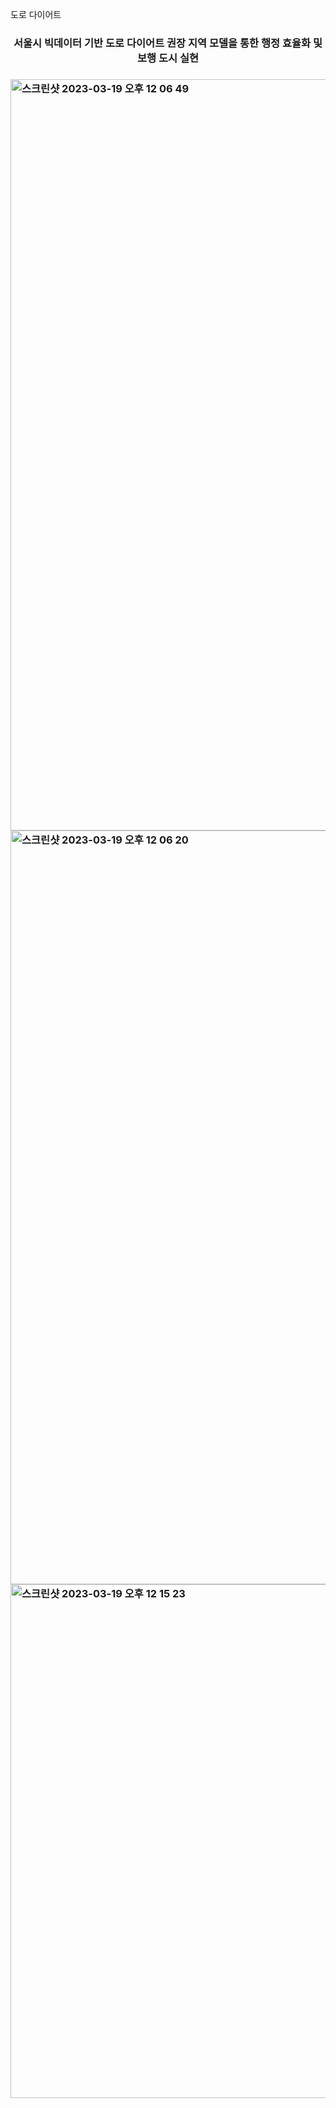 도로 다이어트

<!-- ABOUT THE PROJECT -->
<h3 align="center"> 서울시 빅데이터 기반 도로 다이어트 권장 지역 모델을 통한 행정 효율화 및 보행 도시 실현  <h3>



<!-- GETTING STARTED -->

<img width="1202" alt="스크린샷 2023-03-19 오후 12 06 49" src="https://user-images.githubusercontent.com/91936267/226151480-f5557b0b-d076-4493-a0e2-7bc1e9b8e8aa.png">

<img width="1206" alt="스크린샷 2023-03-19 오후 12 06 20" src="https://user-images.githubusercontent.com/91936267/226151595-c289902d-18a9-43e7-a2b8-dec04485ecd2.png">

<img width="822" alt="스크린샷 2023-03-19 오후 12 15 23" src="https://user-images.githubusercontent.com/91936267/226151671-55fbbb10-fdbc-4605-b8e6-a3c7ae752cb7.png">

